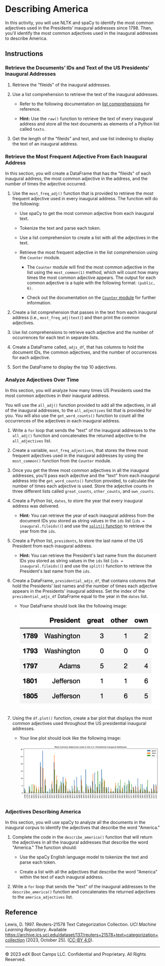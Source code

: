 # Describing America

In this activity, you will use NLTK and spaCy to identify the most common adjectives used in the Presidents' inaugural addresses since 1798. Then, you'll identify the most common adjectives used in the inaugural addresses to describe America.

## Instructions

### Retrieve the Documents’ IDs and Text of the US Presidents’ Inaugural Addresses

1. Retrieve the "fileids" of the inaugural addresses.

2. Use a list comprehension to retrieve the text of the inaugural addresses.

    * Refer to the following documentation on [list comprehensions](https://docs.python.org/3.7/tutorial/datastructures.html#list-comprehensions) for reference.

    * **Hint:** Use the `raw()` function to retrieve the text of every inaugural address and store all the text documents as elements of a Python list called `texts`.

3. Get the length of the “fileids” and text, and use list indexing to display the text of an inaugural address.

### Retrieve the Most Frequent Adjective From Each Inaugural Address

In this section, you will create a DataFrame that has the "fileids" of each inaugural address, the most common adjective in the address, and the number of times the adjective occurred.

1. Use the `most_freq_adj()` function that is provided to retrieve the most frequent adjective used in every inaugural address. The function will do the following:

    * Use spaCy to get the most common adjective from each inaugural text.

    * Tokenize the text and parse each token.

    * Use a list comprehension to create a list with all the adjectives in the text.

    * Retrieve the most frequent adjective in the list comprehension using the `Counter` module.

        * The `Counter` module will find the most common adjective in the list using the `most_common(1)` method, which will count how many times the most common adjective appears. The output for each common adjective is a tuple with the following format: `(public, 6)`.

        * Check out the documentation on the [`Counter` module](https://docs.python.org/3.7/library/collections.html#collections.Counter.most_common) for further information.

2. Create a list comprehension that passes in the text from each inaugural address (i.e., `most_freq_adj(text)`) and then print the common adjectives.

3. Use list comprehensions to retrieve each adjective and the number of occurrences for each text in separate lists.

4. Create a DataFrame called, `adjs_df`, that has columns to hold the document IDs, the common adjectives, and the number of occurrences for each adjective.

5. Sort the DataFrame to display the top 10 adjectives.

### Analyze Adjectives Over Time

In this section, you will analyze how many times US Presidents used the most common adjectives in their inaugural address.

You will use the `all_adj()` function provided to add all the adjectives, in all of the inaugural addresses, to the `all_adjectives` list that is provided for you. You will also use the `get_word_counts()` function to count all the occurrences of the adjectives in each inaugural address.

1. Write a `for` loop that sends the "text" of the inaugural addresses to the `all_adj()` function and concatenates the returned adjective to the `all_adjectives` list.

2. Create a variable, `most_freq_adjectives`, that stores the three most frequent adjectives used in the inaugural addresses by using the `most_common()` function from the `Counter` module.

3. Once you get the three most common adjectives in all the inaugural addresses, you'll pass each adjective and the "text" from each inaugural address into the `get_word_counts()` function provided, to calculate the number of times each adjective is used. Store the adjective counts in three different lists called `great_counts`, `other_counts`, and `own_counts`.

4. Create a Python list, `dates`, to store the year that every inaugural address was delivered.

    * **Hint:** You can retrieve the year of each inaugural address from the document IDs you stored as string values in the `ids` list (`ids = inaugural.fileids()`) and use the [`split()` function](https://docs.python.org/3.7/library/stdtypes.html#str.split) to retrieve the year from the `ids`.

5. Create a Python list, `presidents`, to store the last name of the US President from each inaugural address.

    * **Hint:** You can retrieve the President's last name from the document IDs you stored as string values in the `ids` list (`ids = inaugural.fileids()`) and use the `split()` function to retrieve the President's last name from the `ids`.

6. Create a DataFrame, `presidential_adjs_df`, that contains columns that hold the Presidents’ last names and the number of times each adjective appears in the Presidents' inaugural address. Set the index of the `presidential_adjs_df` DataFrame equal to the year in the `dates` list.

    * Your DataFrame should look like the following image:

      ![Presidential adjective DataFrame.](Images/presidential_adj_DataFrame.png)

7. Using the `df.plot()` function, create a bar plot that displays the most common adjectives used throughout the US presidential inaugural addresses.

    * Your line plot should look like the following image:

      ![Presidential adjective DataFrame.](Images/presidential_adj_bar_plot.png)

### Adjectives Describing America

In this section, you will use spaCy to analyze all the documents in the inaugural corpus to identify the adjectives that describe the word "America."

1. Complete the code in the `describe_america()` function that will return the adjectives in all the inaugural addresses that describe the word "America." The function should:

    * Use the spaCy English language model to tokenize the text and parse each token.

    * Create a list with all the adjectives that describe the word "America" within the text of each inaugural address.

2. Write a `for` loop that sends the "text" of the inaugural addresses to the `describe_america()` function and concatenates the returned adjectives to the `america_adjectives` list.


## Reference

Lewis, D. 1997. Reuters-21578 Text Categorization Collection. *UCI Machine Learning Repository*. Available https://archive.ics.uci.edu/dataset/137/reuters+21578+text+categorization+collection [2023, October 25]. ([CC-BY 4.0](https://creativecommons.org/licenses/by/4.0/legalcode)).

---

© 2023 edX Boot Camps LLC. Confidential and Proprietary. All Rights Reserved.

